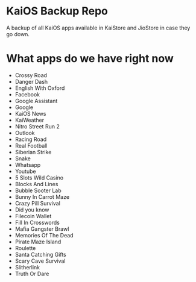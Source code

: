 # KaiOS Backup Repo
A backup of all KaiOS apps available in KaiStore and JioStore in case they go down.
# What apps do we have right now
- Crossy Road
- Danger Dash
- English With Oxford
- Facebook
- Google Assistant
- Google
- KaiOS News
- KaiWeather
- Nitro Street Run 2
- Outlook
- Racing Road
- Real Football
- Siberian Strike
- Snake
- Whatsapp
- Youtube
- 5 Slots Wild Casino
- Blocks And Lines
- Bubble Sooter Lab
- Bunny In Carrot Maze
- Crazy Pill Survival
- Did you know
- Filecoin Wallet
- Fill In Crosswords
- Mafia Gangster Brawl
- Memories Of The Dead
- Pirate Maze Island
- Roulette
- Santa Catching Gifts
- Scary Cave Survival
- Slitherlink
- Truth Or Dare
